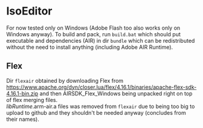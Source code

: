 # IsoEditor
For now tested only on Windows (Adobe Flash too also works only on Windows anyway). To build and pack, run `build.bat` which should put executable and dependencies (AIR) in dir `bundle` which can be redistributed without the need to install anything (including Adobe AIR Runtime).

## Flex
Dir `flexair` obtained by downloading Flex from https://www.apache.org/dyn/closer.lua/flex/4.16.1/binaries/apache-flex-sdk-4.16.1-bin.zip and then AIRSDK_Flex_Windows being unpacked right on top of flex merging files.  
*libRuntime*.arm-air.a files was removed from `flexair` due to being too big to upload to github and they shouldn't be needed anyway (concludes from their names).
